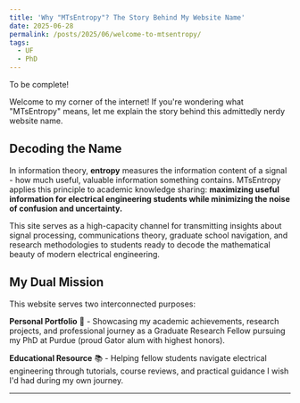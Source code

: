 ```yaml
---
title: 'Why "MTsEntropy"? The Story Behind My Website Name'
date: 2025-06-28
permalink: /posts/2025/06/welcome-to-mtsentropy/
tags:
  - UF
  - PhD
---
```


To be complete! <br>

Welcome to my corner of the internet! If you're wondering what "MTsEntropy" means, let me explain the story behind this admittedly nerdy website name.

## Decoding the Name
In information theory, **entropy** measures the information content of a signal - how much useful, valuable information something contains. MTsEntropy applies this principle to academic knowledge sharing: 
**maximizing useful information for electrical engineering students while minimizing the noise of confusion and uncertainty.**

This site serves as a high-capacity channel for transmitting insights about signal processing, communications theory, graduate school navigation, and research methodologies to students ready to decode the mathematical beauty of modern electrical engineering.

## My Dual Mission
This website serves two interconnected purposes:

**Personal Portfolio** 🎯 - Showcasing my academic achievements, research projects, and professional journey as a Graduate Research Fellow pursuing my PhD at Purdue (proud Gator alum with highest honors).

**Educational Resource** 📚 - Helping fellow students navigate electrical engineering through tutorials, course reviews, and practical guidance I wish I'd had during my own journey.

------